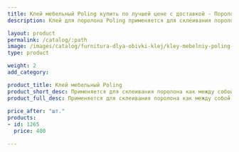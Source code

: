 ```yaml
---
title: Клей мебельный Poling купить по лучшей цене с доставкой - Поролоныч
description: Клей для поролона Poling применяется для склеивания поролона с деревом, кожей, тканью и т.д.

layout: product
permalink: /catalog/:path
image: /images/catalog/furnitura-dlya-obivki-klej/kley-mebelniy-poling-01_1600w.jpg
type: product

weight: 2
add_category: 

product_title: Клей мебельный Poling
product_short_desc: Применяется для склеивания поролона как между собой, так и для склеивания с деревом, тканью, кожей и т.д.
product_full_desc: Применяется для склеивания поролона как между собой, так и для склеивания с деревом, тканью, кожей и т.д.
        
price_after: "шт."
products:
- id: 1265
  price: 400

---
```


